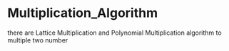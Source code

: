 # Multiplication_Algorithm
there are Lattice Multiplication and Polynomial Multiplication algorithm to multiple two number 
